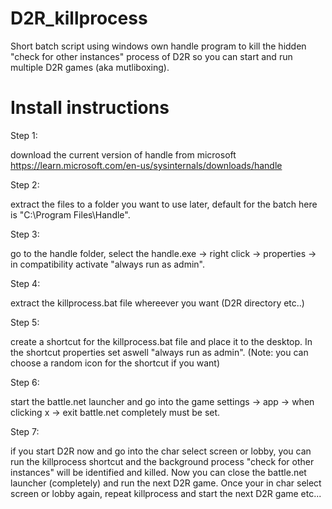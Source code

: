 # D2R_killprocess
Short batch script using windows own handle program to kill the hidden "check for other instances" process of D2R so you can start and run multiple D2R games (aka mutliboxing).

# Install instructions
Step 1:

download the current version of handle from microsoft
https://learn.microsoft.com/en-us/sysinternals/downloads/handle

Step 2:

extract the files to a folder you want to use later, default for the batch here is "C:\Program Files\Handle".

Step 3:

go to the handle folder, select the handle.exe -> right click -> properties -> in compatibility activate "always run as admin".

Step 4:

extract the killprocess.bat file whereever you want (D2R directory etc..)

Step 5:

create a shortcut for the killprocess.bat file and place it to the desktop. In the shortcut properties set aswell "always run as admin".
(Note: you can choose a random icon for the shortcut if you want)

Step 6:

start the battle.net launcher and go into the game settings -> app -> when clicking x -> exit battle.net completely must be set.

Step 7:

if you start D2R now and go into the char select screen or lobby, you can run the killprocess shortcut and the background process "check for other instances" will be identified and killed. Now you can close the battle.net launcher (completely) and run the next D2R game. Once your in char select screen or lobby again, repeat killprocess and start the next D2R game etc...
